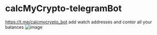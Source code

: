 # calcMyCrypto-telegramBot
https://t.me/calcmycrypto_bot
add watch addresses and contor all your balances
![image](https://user-images.githubusercontent.com/97606234/200776516-b169b027-3901-4f17-a71f-50cd3611e2f0.png)


